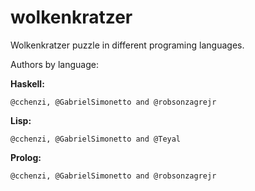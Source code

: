 # wolkenkratzer
Wolkenkratzer puzzle in different programing languages.


    
Authors by language:

<b>Haskell:</b>
    
    @cchenzi, @GabrielSimonetto and @robsonzagrejr
    
<b>Lisp:</b>
    
    @cchenzi, @GabrielSimonetto and @Teyal
    
<b>Prolog:</b>
    
    @cchenzi, @GabrielSimonetto and @robsonzagrejr
